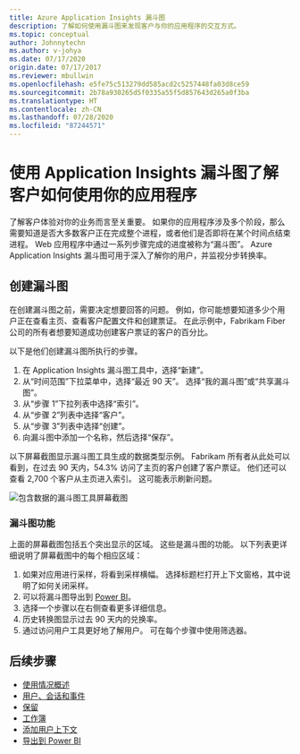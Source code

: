 ```yaml
---
title: Azure Application Insights 漏斗图
description: 了解如何使用漏斗图来发现客户与你的应用程序的交互方式。
ms.topic: conceptual
author: Johnnytechn
ms.author: v-johya
ms.date: 07/17/2020
origin.date: 07/17/2017
ms.reviewer: mbullwin
ms.openlocfilehash: e5fe75c513279dd585acd2c5257448fa03d8ce59
ms.sourcegitcommit: 2b78a930265d5f0335a55f5d857643d265a0f3ba
ms.translationtype: HT
ms.contentlocale: zh-CN
ms.lasthandoff: 07/28/2020
ms.locfileid: "87244571"
---
```

# <a name="discover-how-customers-are-using-your-application-with-application-insights-funnels"></a>使用 Application Insights 漏斗图了解客户如何使用你的应用程序

了解客户体验对你的业务而言至关重要。 如果你的应用程序涉及多个阶段，那么需要知道是否大多数客户正在完成整个进程，或者他们是否即将在某个时间点结束进程。 Web 应用程序中通过一系列步骤完成的进度被称为“漏斗图”。 Azure Application Insights 漏斗图可用于深入了解你的用户，并监视分步转换率。 

## <a name="create-your-funnel"></a>创建漏斗图
在创建漏斗图之前，需要决定想要回答的问题。 例如，你可能想要知道多少个用户正在查看主页、查看客户配置文件和创建票证。 在此示例中，Fabrikam Fiber 公司的所有者想要知道成功创建客户票证的客户的百分比。

以下是他们创建漏斗图所执行的步骤。

1. 在 Application Insights 漏斗图工具中，选择“新建”。
1. 从“时间范围”下拉菜单中，选择“最近 90 天”。  选择“我的漏斗图”或“共享漏斗图”。 
1. 从“步骤 1”下拉列表中选择“索引”。 
1. 从“步骤 2”列表中选择“客户”。 
1. 从“步骤 3”列表中选择“创建”。 
1. 向漏斗图中添加一个名称，然后选择“保存”。

以下屏幕截图显示漏斗图工具生成的数据类型示例。 Fabrikam 所有者从此处可以看到，在过去 90 天内，54.3% 访问了主页的客户创建了客户票证。 他们还可以查看 2,700 个客户从主页进入索引。 这可能表示刷新问题。


![包含数据的漏斗图工具屏幕截图](./media/usage-funnels/funnel1.png)

### <a name="funnels-features"></a>漏斗图功能
上面的屏幕截图包括五个突出显示的区域。 这些是漏斗图的功能。 以下列表更详细说明了屏幕截图中的每个相应区域：
1. 如果对应用进行采样，将看到采样横幅。 选择标题栏打开上下文窗格，其中说明了如何关闭采样。 
2. 可以将漏斗图导出到 [Power BI](../../azure-monitor/app/export-power-bi.md )。
3. 选择一个步骤以在右侧查看更多详细信息。 
4. 历史转换图显示过去 90 天内的兑换率。 
5. 通过访问用户工具更好地了解用户。 可在每个步骤中使用筛选器。 

## <a name="next-steps"></a>后续步骤
  * [使用情况概述](usage-overview.md)
  * [用户、会话和事件](usage-segmentation.md)
  * [保留](usage-retention.md)
  * [工作簿](../../azure-monitor/platform/workbooks-overview.md)
  * [添加用户上下文](usage-send-user-context.md)
  * [导出到 Power BI](../../azure-monitor/app/export-power-bi.md )


